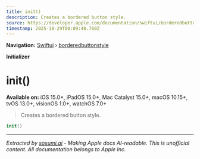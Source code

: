 ```yaml
---
title: init()
description: Creates a bordered button style.
source: https://developer.apple.com/documentation/swiftui/borderedbuttonstyle/init()
timestamp: 2025-10-29T00:09:40.780Z
---
```


**Navigation:** [Swiftui](/documentation/swiftui) › [borderedbuttonstyle](/documentation/swiftui/borderedbuttonstyle)

**Initializer**

# init()

**Available on:** iOS 15.0+, iPadOS 15.0+, Mac Catalyst 15.0+, macOS 10.15+, tvOS 13.0+, visionOS 1.0+, watchOS 7.0+

> Creates a bordered button style.

```swift
init()
```

---

*Extracted by [sosumi.ai](https://sosumi.ai) - Making Apple docs AI-readable.*
*This is unofficial content. All documentation belongs to Apple Inc.*
